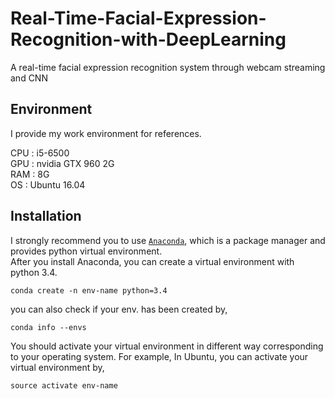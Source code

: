 # Real-Time-Facial-Expression-Recognition-with-DeepLearning
A real-time facial expression recognition system through webcam streaming and CNN

## Environment
I provide my work environment for references.

CPU : i5-6500  
GPU : nvidia GTX 960 2G  
RAM : 8G  
OS  : Ubuntu 16.04  

## Installation
I strongly recommend you to use [`Anaconda`](https://www.continuum.io/downloads), which is a package manager and provides python virtual environment.  
After you install Anaconda, you can create a virtual environment with python 3.4.
```
conda create -n env-name python=3.4
```
you can also check if your env. has been created by,
```
conda info --envs
```
You should activate your virtual environment in different way corresponding to your operating system.
For example, In Ubuntu, you can activate your virtual environment by,
```
source activate env-name
```
